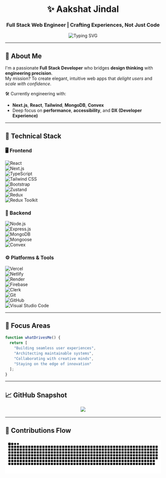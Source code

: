 
<h1 align="center">✨ Aakshat Jindal</h1>
<h3 align="center">Full Stack Web Engineer | Crafting Experiences, Not Just Code</h3>

<p align="center">
  <img src="https://readme-typing-svg.herokuapp.com?font=Fira%20Code&size=24&pause=1000&color=38C2FF&center=true&vCenter=true&width=700&lines=Modern%20Web%20Engineer%20%7C%20Next.js%20%7C%20MERN%20%7C%20Convex;Building%20elegant%2C%20performant%2C%20and%20scalable%20apps.;Code%20that%20feels%20like%20design%2C%20design%20that%20feels%20like%20magic." alt="Typing SVG" />
</p>

---

## 🌟 About Me

I'm a passionate **Full Stack Developer** who bridges **design thinking** with **engineering precision**.  
My mission? To create elegant, intuitive web apps that *delight users* and *scale with confidence*.  

🛠 Currently engineering with:
- **Next.js**, **React**, **Tailwind**, **MongoDB**, **Convex**
- Deep focus on **performance**, **accessibility**, and **DX (Developer Experience)**

---

## 🧠 Technical Stack

### 🖥️ Frontend  
![React](https://img.shields.io/badge/React-61DAFB?style=flat-square&logo=react&logoColor=black)  
![Next.js](https://img.shields.io/badge/Next.js-000000?style=flat-square&logo=nextdotjs&logoColor=white)  
![TypeScript](https://img.shields.io/badge/TypeScript-007ACC?style=flat-square&logo=typescript&logoColor=white)  
![Tailwind CSS](https://img.shields.io/badge/Tailwind-38B2AC?style=flat-square&logo=tailwindcss&logoColor=white)  
![Bootstrap](https://img.shields.io/badge/Bootstrap-7952B3?style=flat-square&logo=bootstrap&logoColor=white)  
![Zustand](https://img.shields.io/badge/Zustand-000000?style=flat-square&logo=zotero&logoColor=white)  
![Redux](https://img.shields.io/badge/Redux-764ABC?style=flat-square&logo=redux&logoColor=white)  
![Redux Toolkit](https://img.shields.io/badge/Redux_Toolkit-593D88?style=flat-square&logo=redux&logoColor=white)

### 🧠 Backend  
![Node.js](https://img.shields.io/badge/Node.js-339933?style=flat-square&logo=node.js&logoColor=white)  
![Express.js](https://img.shields.io/badge/Express.js-000000?style=flat-square&logo=express&logoColor=white)  
![MongoDB](https://img.shields.io/badge/MongoDB-47A248?style=flat-square&logo=mongodb&logoColor=white)  
![Mongoose](https://img.shields.io/badge/Mongoose-880000?style=flat-square&logo=mongoose&logoColor=white)  
![Convex](https://img.shields.io/badge/Convex-00B88C?style=flat-square&logo=code&logoColor=white)

### ⚙️ Platforms & Tools  
![Vercel](https://img.shields.io/badge/Vercel-000000?style=flat-square&logo=vercel&logoColor=white)  
![Netlify](https://img.shields.io/badge/Netlify-00C7B7?style=flat-square&logo=netlify&logoColor=white)  
![Render](https://img.shields.io/badge/Render-00C7B7?style=flat-square&logo=render&logoColor=white)  
![Firebase](https://img.shields.io/badge/Firebase-FFCA28?style=flat-square&logo=firebase&logoColor=black)  
![Clerk](https://img.shields.io/badge/Clerk-2C3454?style=flat-square&logo=clerk&logoColor=white)  
![Git](https://img.shields.io/badge/Git-F05032?style=flat-square&logo=git&logoColor=white)  
![GitHub](https://img.shields.io/badge/GitHub-181717?style=flat-square&logo=github&logoColor=white)  
![Visual Studio Code](https://img.shields.io/badge/VS_Code-007ACC?style=flat-square&logo=visualstudiocode&logoColor=white)

---

## 📌 Focus Areas

```ts
function whatDrivesMe() {
  return [
    "Building seamless user experiences",
    "Architecting maintainable systems",
    "Collaborating with creative minds",
    "Staying on the edge of innovation"
  ];
}
```

---

## 📈 GitHub Snapshot

<p align="center">
  <img src="https://github-readme-stats.vercel.app/api/top-langs/?username=akshatJ15&layout=compact&theme=tokyonight&hide_border=true" height="180em"/>
</p>

---

## 🐍 Contributions Flow

<p align="center">
  <img src="https://github.com/1999AZZAR/1999AZZAR/blob/readme/resources/grid-snake.svg" />
</p>
